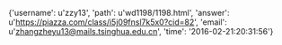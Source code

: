 {'username': u'zzy13', 'path': u'wd1198/1198.html', 'answer': u'https://piazza.com/class/i5j09fnsl7k5x0?cid=82', 'email': u'zhangzheyu13@mails.tsinghua.edu.cn', 'time': '2016-02-21:20:31:56'}